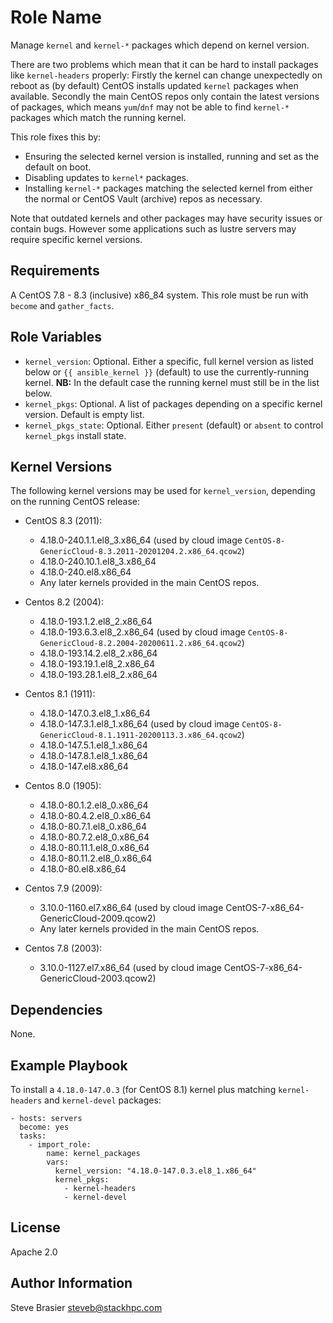 Role Name
=========

Manage `kernel` and `kernel-*` packages which depend on kernel version.

There are two problems which mean that it can be hard to install packages like `kernel-headers` properly: Firstly the kernel can change unexpectedly on reboot as (by default) CentOS installs updated `kernel` packages when available. Secondly the main CentOS repos only contain the latest versions of packages, which means `yum`/`dnf` may not be able to find `kernel-*` packages which match the running kernel.

This role fixes this by:
- Ensuring the selected kernel version is installed, running and set as the default on boot.
- Disabling updates to `kernel*` packages.
- Installing `kernel-*` packages matching the selected kernel from either the normal or CentOS Vault (archive) repos as necessary.

Note that outdated kernels and other packages may have security issues or contain bugs. However some applications such as lustre servers may require specific kernel versions.

Requirements
------------
A CentOS 7.8 - 8.3 (inclusive) x86_84 system. This role must be run with `become` and `gather_facts`.

Role Variables
--------------
- `kernel_version`: Optional. Either a specific, full kernel version as listed below or `{{ ansible_kernel }}` (default) to use the currently-running kernel.
   **NB:** In the default case the running kernel must still be in the list below.
- `kernel_pkgs`: Optional. A list of packages depending on a specific kernel version. Default is empty list.
- `kernel_pkgs_state`: Optional. Either `present` (default) or `absent` to control `kernel_pkgs` install state.

Kernel Versions
---------------
The following kernel versions may be used for `kernel_version`, depending on the running CentOS release:
- CentOS 8.3 (2011):
  - 4.18.0-240.1.1.el8_3.x86_64 (used by cloud image `CentOS-8-GenericCloud-8.3.2011-20201204.2.x86_64.qcow2`)
  - 4.18.0-240.10.1.el8_3.x86_64
  - 4.18.0-240.el8.x86_64
  - Any later kernels provided in the main CentOS repos.

- Centos 8.2 (2004):
  - 4.18.0-193.1.2.el8_2.x86_64
  - 4.18.0-193.6.3.el8_2.x86_64 (used by cloud image `CentOS-8-GenericCloud-8.2.2004-20200611.2.x86_64.qcow2`)
  - 4.18.0-193.14.2.el8_2.x86_64
  - 4.18.0-193.19.1.el8_2.x86_64
  - 4.18.0-193.28.1.el8_2.x86_64

- Centos 8.1 (1911):
  - 4.18.0-147.0.3.el8_1.x86_64
  - 4.18.0-147.3.1.el8_1.x86_64 (used by cloud image `CentOS-8-GenericCloud-8.1.1911-20200113.3.x86_64.qcow2`)
  - 4.18.0-147.5.1.el8_1.x86_64
  - 4.18.0-147.8.1.el8_1.x86_64
  - 4.18.0-147.el8.x86_64

- Centos 8.0 (1905):
  - 4.18.0-80.1.2.el8_0.x86_64
  - 4.18.0-80.4.2.el8_0.x86_64
  - 4.18.0-80.7.1.el8_0.x86_64
  - 4.18.0-80.7.2.el8_0.x86_64
  - 4.18.0-80.11.1.el8_0.x86_64
  - 4.18.0-80.11.2.el8_0.x86_64
  - 4.18.0-80.el8.x86_64

- Centos 7.9 (2009):
  - 3.10.0-1160.el7.x86_64 (used by cloud image CentOS-7-x86_64-GenericCloud-2009.qcow2)
  - Any later kernels provided in the main CentOS repos.

- Centos 7.8 (2003):
  - 3.10.0-1127.el7.x86_64 (used by cloud image CentOS-7-x86_64-GenericCloud-2003.qcow2)

Dependencies
------------

None.

Example Playbook
----------------

To install a `4.18.0-147.0.3` (for CentOS 8.1) kernel plus matching `kernel-headers` and `kernel-devel` packages:

    - hosts: servers
      become: yes
      tasks:
        - import_role:
            name: kernel_packages
            vars:
              kernel_version: "4.18.0-147.0.3.el8_1.x86_64"
              kernel_pkgs:
                - kernel-headers
                - kernel-devel


License
-------

Apache 2.0

Author Information
------------------

Steve Brasier steveb@stackhpc.com
